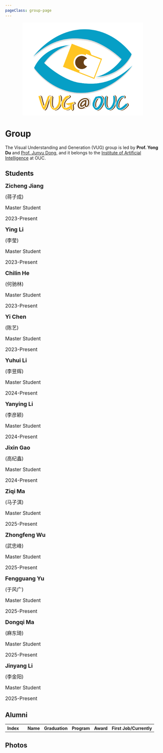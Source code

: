 ```yaml
---
pageClass: group-page
---
```


<img src="/grouplogo.png" style="width: 100%;
height: 100%;
object-fit: contain;
max-height: 300px;">

# Group

The Visual Understanding and Generation (VUG) group is led by **Prof. Yong Du** and [Prof. Junyu Dong](http://it.ouc.edu.cn/djy/main.htm), and it belongs to the [Institute of Artificial Intelligence](http://ai-ouc.cn/) at OUC.


## Students

<div style="position: relative;line-height:1.5em;background-position:left top;background-repeat: no-repeat;;margin-top:0;margin-bottom:0;padding-top:0;padding-bottom:0;padding-right:0;padding-left:0;border-radius:0px;">

<MemberCard image="/students/zichengjiang.jpg">

<font size=4>**Zicheng Jiang**</font>

<font size=3>(蒋子成)</font>

<font size=3>Master Student</font>

<font size=3>2023-Present</font>

</MemberCard>

<MemberCard image="/students/yingli.jpg">

<font size=4>**Ying Li**</font>

<font size=3>(李莹)</font>

<font size=3>Master Student</font>

<font size=3>2023-Present</font>

</MemberCard>

<MemberCard image="/students/chilinhe.jpg">

<font size=4>**Chilin He**</font>

<font size=3>(何驰林)</font>

<font size=3>Master Student</font>

<font size=3>2023-Present</font>

</MemberCard>

<MemberCard image="/students/yichen.jpg">

<font size=4>**Yi Chen**</font>

<font size=3>(陈艺)</font>

<font size=3>Master Student</font>

<font size=3>2023-Present</font>

</MemberCard>

<MemberCard image="/students/yuhuili.jpg">

<font size=4>**Yuhui Li**</font>

<font size=3>(李昱辉)</font>

<font size=3>Master Student</font>

<font size=3>2024-Present</font>

</MemberCard>

<MemberCard image="/students/yanyingli.jpg">

<font size=4>**Yanying Li**</font>

<font size=3>(李彦颖)</font>

<font size=3>Master Student</font>

<font size=3>2024-Present</font>

</MemberCard>

<MemberCard image="/students/jixingao.jpg">

<font size=4>**Jixin Gao**</font>

<font size=3>(高纪鑫)</font>

<font size=3>Master Student</font>

<font size=3>2024-Present</font>

</MemberCard>

<MemberCard image="/students/ziqima.jpg">

<font size=4>**Ziqi Ma**</font>

<font size=3>(马子淇)</font>

<font size=3>Master Student</font>

<font size=3>2025-Present</font>

</MemberCard>

<MemberCard image="/students/zhongfengwu.jpg">

<font size=4>**Zhongfeng Wu**</font>

<font size=3>(武忠峰)</font>

<font size=3>Master Student</font>

<font size=3>2025-Present</font>

</MemberCard>

<MemberCard image="/students/fengguangyu.jpg">

<font size=4>**Fengguang Yu**</font>

<font size=3>(于风广)</font>

<font size=3>Master Student</font>

<font size=3>2025-Present</font>

</MemberCard>

<MemberCard image="/students/dongqima.jpg">

<font size=4>**Dongqi Ma**</font>

<font size=3>(麻东琦)</font>

<font size=3>Master Student</font>

<font size=3>2025-Present</font>

</MemberCard>

<MemberCard image="/students/wenlongwan.jpg">

<font size=4>**Jinyang Li**</font>

<font size=3>(李金阳)</font>

<font size=3>Master Student</font>

<font size=3>2025-Present</font>

</MemberCard>

</div>

## Alumni

<table>
<tbody>
    <tr>
        <th>Index</th>
        <th></th>               
        <th>Name</th>
        <th>Graduation</th>
        <th>Program</th>
        <th>Award</th>
        <th>First Job/Currently</th>
    </tr>
 <MemberTable              
        Index="Master #6" 
        Image="/students/yulongzheng.jpg" 
        Name="郑玉龙" 
        Ename="Yulong Zheng" 
        Graduation="2025" 
        Program="Master at OUC" 
        Award="" 
        Currently="旷视科技"
    />
 <MemberTable              
        Index="Master #5" 
        Image="/students/xinzheli.png" 
        Name="李新哲" 
        Ename="Xinzhe Li" 
        Graduation="2025" 
        Program="Master at OUC" 
        Award="" 
        Currently="旷视科技"
    />
       <MemberTable              
        Index="Master #4" 
        Image="/students/zhaotongyang.jpg" 
        Name="杨肇桐" 
        Ename="Zhaotong Yang" 
        Graduation="2025" 
        Program="Master at OUC" 
        Award="National Scholarship for Graduate Students" 
        Currently="PhD at 南京理工大学(NJUST)-国家杰青组"
    />
      <MemberTable              
        Index="Master #3" 
        Image="/students/yuzheng.png" 
        Name="郑宇" 
        Ename="Yu Zheng" 
        Graduation="2024" 
        Program="Master at OUC" 
        Award="National Scholarship for Graduate Students" 
        Currently="PhD at 南京理工大学(NJUST)-国家杰青组"
    />
    <MemberTable              
        Index="Master #2" 
        Image="/students/weihualv.jpg" 
        Name="吕伟华" 
        Ename="Weihua Lv" 
        Graduation="2024" 
        Program="Master at OUC" 
        Award="" 
        Currently="山东乾云信息科技有限公司"
    />
      <MemberTable              
        Index="Master #1" 
        Image="/students/jiahuizhan.jpg" 
        Name="展家慧" 
        Ename="Jiahui Zhan" 
        Graduation="2024" 
        Program="Master at OUC" 
        Award="" 
        Currently="PhD at 上海交通大学(SJTU)"
    />    
    <MemberTable              
        Index="" 
        Image="/students/xiaolinliu.png" 
        Name="曹文汀" 
        Ename="Wenting Cao" 
        Graduation="2025" 
        Program="Research Intern" 
        Award="Excellent Undergraduate Graduation Project" 
        Currently="M.S. at 北京大学"
    />
<MemberTable              
        Index="" 
        Image="/students/wenlongwan.png" 
        Name="孙延都" 
        Ename="Yandu Sun" 
        Graduation="2025" 
        Program="Research Intern" 
        Award="Excellent Undergraduate Graduation Project" 
        Currently="M.S. at 东南大学"
    />
<MemberTable              
        Index="" 
        Image="/students/wenlongwan.png" 
        Name="陈岳阳" 
        Ename="Yueyang Chen" 
        Graduation="2025" 
        Program="Research Intern" 
        Award="" 
        Currently="M.S. at 浙江大学"
    />
     <MemberTable              
        Index="" 
        Image="/students/xiaolinliu.png" 
        Name="刘晓琳" 
        Ename="Xiaolin Liu" 
        Graduation="2023" 
        Program="Research Intern" 
        Award="" 
        Currently="M.S. at 天津大学"
    />
    <MemberTable              
        Index="" 
        Image="/students/wenlongwan.png" 
        Name="万文龙" 
        Ename="Wenlong Wan" 
        Graduation="2022" 
        Program="Research Intern" 
        Award="Excellent Undergraduate Graduation Project" 
        Currently="M.S. at 华南理工大学"
    />
</tbody>
</table>

## Photos

<ClientOnly>
<Photos></Photos>
</ClientOnly>


<style lang="stylus">

.theme-container.group-page .page
  width 1250px
  margin: 0 auto


.mcard
    border-color: rgb(204, 204, 204)
    padding: 1px 5px
    vertical-align: top
.mtbody
    border: none
    empty-cells: show
    max-width: 100%
    //text-align: center
    tr
        background-color: transparent
    th, td
        border: none
        display: border-box

@media (max-width: 1100px)
    .theme-container.group-page .page
      width 1050px
      margin: 0 auto
    .mcard
        border-color: rgb(204, 204, 204)
        padding: 1px 5px
        vertical-align: top
    .mtbody
        border: none
        empty-cells: show
        max-width: 100%
        text-align: center
        tr
            background-color: transparent
        th, td
            border: none
            display: border-box

@media (max-width: $MQMobile)
    .theme-container.group-page .page
      width 710px
      margin: 0 auto
    .mcard
        border-color: rgb(204, 204, 204)
        padding: 1px 5px
        vertical-align: top
    .mtbody
        border: none
        empty-cells: show
        max-width: 100%
        text-align: center
        tr
            background-color: transparent
        th, td
            border: none
            display: border-box

@media (max-width: $MQMobileNarrow)
    .theme-container.group-page .page
      width 350px
      margin: 0 auto
    .mcard
        border-color: rgb(204, 204, 204)
        padding: 1px 5px
        vertical-align: top
    .mtbody
        border: none
        empty-cells: show
        max-width: 100%
        text-align: center
        tr
            background-color: transparent
        th, td
            border: none
            display: border-box
</style>










